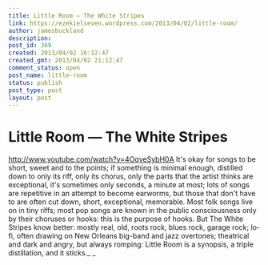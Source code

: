 ```yaml
---
title: Little Room — The White Stripes
link: https://ezekielseven.wordpress.com/2013/04/02/little-room/
author: jamesbuckland
description: 
post_id: 369
created: 2013/04/02 16:12:47
created_gmt: 2013/04/02 21:12:47
comment_status: open
post_name: little-room
status: publish
post_type: post
layout: post
---
```


# Little Room — The White Stripes

http://www.youtube.com/watch?v=4OqveSybH0A It's okay for songs to be short, sweet and to the points; if something is minimal enough, distilled down to only its riff, only its chorus, only the parts that the artist thinks are exceptional, it's sometimes only seconds, a minute at most; lots of songs are repetitive in an attempt to become earworms, but those that don't have to are often cut down, short, exceptional, memorable. Most folk songs live on in tiny riffs; most pop songs are known in the public consciousness only by their choruses or hooks: this is the purpose of hooks. But The White Stripes know better: mostly real, old, roots rock, blues rock, garage rock; lo-fi, often drawing on New Orleans big-band and jazz overtones; theatrical and dark and angry, but always romping: Little Room is a synopsis, a triple distillation, and it sticks._ _